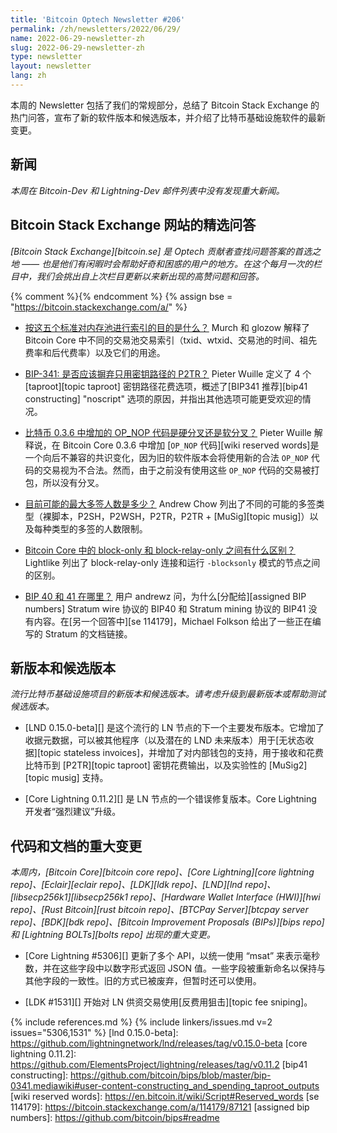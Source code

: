 ```yaml
---
title: 'Bitcoin Optech Newsletter #206'
permalink: /zh/newsletters/2022/06/29/
name: 2022-06-29-newsletter-zh
slug: 2022-06-29-newsletter-zh
type: newsletter
layout: newsletter
lang: zh
---
```

本周的 Newsletter 包括了我们的常规部分，总结了 Bitcoin Stack Exchange 的热门问答，宣布了新的软件版本和候选版本，并介绍了比特币基础设施软件的最新变更。

## 新闻

*本周在 Bitcoin-Dev 和 Lightning-Dev 邮件列表中没有发现重大新闻。*

## Bitcoin Stack Exchange 网站的精选问答

*[Bitcoin Stack Exchange][bitcoin.se] 是 Optech 贡献者查找问题答案的首选之地 —— 也是他们有闲暇时会帮助好奇和困惑的用户的地方。在这个每月一次的栏目中，我们会挑出自上次栏目更新以来新出现的高赞问题和回答。*

{% comment %}<!-- https://bitcoin.stackexchange.com/search?tab=votes&q=created%3a1m..%20is%3aanswer -->{% endcomment %}
{% assign bse = "https://bitcoin.stackexchange.com/a/" %}

- [<!--what-is-the-purpose-of-indexing-the-mempool-by-these-five-criteria-->按这五个标准对内存池进行索引的目的是什么？]({{bse}}114216)
  Murch 和 glozow 解释了 Bitcoin Core 中不同的交易池交易索引（txid、wtxid、交易池的时间、祖先费率和后代费率）以及它们的用途。

- [<!--bip-341-should-key-path-only-p2tr-be-eschewed-altogether-->BIP-341: 是否应该摒弃只用密钥路径的 P2TR？]({{bse}}113989)
  Pieter Wuille 定义了 4 个 [taproot][topic taproot] 密钥路径花费选项，概述了[BIP341 推荐][bip41 constructing] "noscript" 选项的原因，并指出其他选项可能更受欢迎的情况。


- [<!--was-the-addition-of-op-nop-codes-in-bitcoin-0-3-6-a-hard-or-soft-fork-->比特币 0.3.6 中增加的 OP_NOP 代码是硬分叉还是软分叉？]({{bse}}113994)
  Pieter Wuille 解释说，在 Bitcoin Core 0.3.6 中增加 [`OP_NOP` 代码][wiki reserved words]是一个向后不兼容的共识变化，因为旧的软件版本会将使用新的合法 `OP_NOP` 代码的交易视为不合法。然而，由于之前没有使用这些 `OP_NOP` 代码的交易被打包，所以没有分叉。

- [<!--what-is-the-largest-multisig-quorum-currently-possible-->目前可能的最大多签人数是多少？]({{bse}}114048)
  Andrew Chow 列出了不同的可能的多签类型（裸脚本，P2SH，P2WSH，P2TR，P2TR + [MuSig][topic musig]）以及每种类型的多签的人数限制。

- **<!--what-is-the-difference-between-blocksonly-and-block-relay-only-in-bitcoin-core-->**[Bitcoin Core 中的 block-only 和 block-relay-only 之间有什么区别？]({{bse}}114081)
  Lightlike 列出了 block-relay-only 连接和运行 `-blocksonly` 模式的节点之间的区别。

- [<!--where-are-bips-40-and-41-->BIP 40 和 41 在哪里？]({{bse}}114168)
  用户 andrewz 问，为什么[分配给][assigned BIP numbers] Stratum wire 协议的 BIP40 和 Stratum mining 协议的 BIP41 没有内容。在[另一个回答中][se 114179]，Michael Folkson 给出了一些正在编写的 Stratum 的文档链接。

## 新版本和候选版本

*流行比特币基础设施项目的新版本和候选版本。请考虑升级到最新版本或帮助测试候选版本。*

- [LND 0.15.0-beta][] 是这个流行的 LN 节点的下一个主要发布版本。它增加了收据元数据，可以被其他程序（以及潜在的 LND 未来版本）用于[无状态收据][topic stateless invoices]，并增加了对内部钱包的支持，用于接收和花费比特币到 [P2TR][topic taproot] 密钥花费输出，以及实验性的 [MuSig2][topic musig] 支持。

- [Core Lightning 0.11.2][] 是 LN 节点的一个错误修复版本。Core Lightning 开发者“强烈建议”升级。

## 代码和文档的重大变更

*本周内，[Bitcoin Core][bitcoin core repo]、[Core
Lightning][core lightning repo]、[Eclair][eclair repo]、[LDK][ldk repo]、[LND][lnd repo]、[libsecp256k1][libsecp256k1 repo]、[Hardware Wallet
Interface (HWI)][hwi repo]、[Rust Bitcoin][rust bitcoin repo]、[BTCPay
Server][btcpay server repo]、[BDK][bdk repo]、[Bitcoin Improvement
Proposals (BIPs)][bips repo] 和 [Lightning BOLTs][bolts repo] 出现的重大变更。*

- [Core Lightning #5306][] 更新了多个 API，以统一使用 “msat” 来表示毫秒数，并在这些字段中以数字形式返回 JSON 值。一些字段被重新命名以保持与其他字段的一致性。旧的方式已被废弃，但暂时还可以使用。

- [LDK #1531][] 开始对 LN 供资交易使用[反费用狙击][topic fee sniping]。

{% include references.md %}
{% include linkers/issues.md v=2 issues="5306,1531" %}
[lnd 0.15.0-beta]: https://github.com/lightningnetwork/lnd/releases/tag/v0.15.0-beta
[core lightning 0.11.2]: https://github.com/ElementsProject/lightning/releases/tag/v0.11.2
[bip41 constructing]: https://github.com/bitcoin/bips/blob/master/bip-0341.mediawiki#user-content-constructing_and_spending_taproot_outputs
[wiki reserved words]: https://en.bitcoin.it/wiki/Script#Reserved_words
[se 114179]: https://bitcoin.stackexchange.com/a/114179/87121
[assigned bip numbers]: https://github.com/bitcoin/bips#readme
